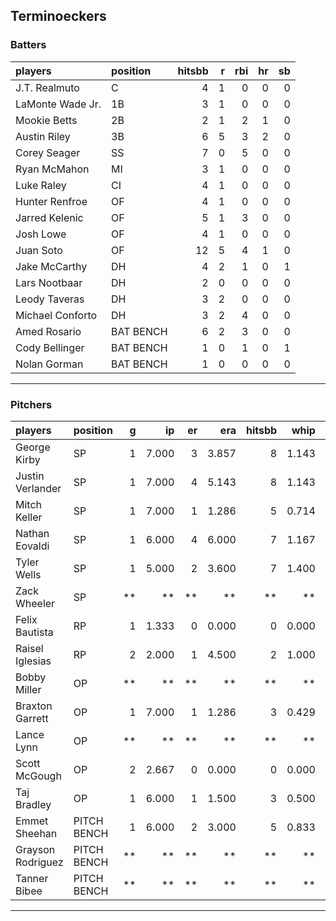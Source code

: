 ## Terminoeckers

### Batters

 
|players          |position  | hitsbb|  r| rbi| hr| sb| 
|:----------------|:---------|------:|--:|---:|--:|--:| 
|J.T. Realmuto    |C         |      4|  1|   0|  0|  0| 
|LaMonte Wade Jr. |1B        |      3|  1|   0|  0|  0| 
|Mookie Betts     |2B        |      2|  1|   2|  1|  0| 
|Austin Riley     |3B        |      6|  5|   3|  2|  0| 
|Corey Seager     |SS        |      7|  0|   5|  0|  0| 
|Ryan McMahon     |MI        |      3|  1|   0|  0|  0| 
|Luke Raley       |CI        |      4|  1|   0|  0|  0| 
|Hunter Renfroe   |OF        |      4|  1|   0|  0|  0| 
|Jarred Kelenic   |OF        |      5|  1|   3|  0|  0| 
|Josh Lowe        |OF        |      4|  1|   0|  0|  0| 
|Juan Soto        |OF        |     12|  5|   4|  1|  0| 
|Jake McCarthy    |DH        |      4|  2|   1|  0|  1| 
|Lars Nootbaar    |DH        |      2|  0|   0|  0|  0| 
|Leody Taveras    |DH        |      3|  2|   0|  0|  0| 
|Michael Conforto |DH        |      3|  2|   4|  0|  0| 
|Amed Rosario     |BAT BENCH |      6|  2|   3|  0|  0| 
|Cody Bellinger   |BAT BENCH |      1|  0|   1|  0|  1| 
|Nolan Gorman     |BAT BENCH |      1|  0|   0|  0|  0| 

* * *

### Pitchers

 
|players           |position    |  g|    ip| er|   era| hitsbb|  whip| so|  w| sv| 
|:-----------------|:-----------|--:|-----:|--:|-----:|------:|-----:|--:|--:|--:| 
|George Kirby      |SP          |  1| 7.000|  3| 3.857|      8| 1.143|  4|  0|  0| 
|Justin Verlander  |SP          |  1| 7.000|  4| 5.143|      8| 1.143|  5|  0|  0| 
|Mitch Keller      |SP          |  1| 7.000|  1| 1.286|      5| 0.714|  5|  0|  0| 
|Nathan Eovaldi    |SP          |  1| 6.000|  4| 6.000|      7| 1.167|  4|  0|  0| 
|Tyler Wells       |SP          |  1| 5.000|  2| 3.600|      7| 1.400|  6|  0|  0| 
|Zack Wheeler      |SP          | **|    **| **|    **|     **|    **| **| **| **| 
|Felix Bautista    |RP          |  1| 1.333|  0| 0.000|      0| 0.000|  2|  0|  1| 
|Raisel Iglesias   |RP          |  2| 2.000|  1| 4.500|      2| 1.000|  2|  1|  1| 
|Bobby Miller      |OP          | **|    **| **|    **|     **|    **| **| **| **| 
|Braxton Garrett   |OP          |  1| 7.000|  1| 1.286|      3| 0.429| 13|  0|  0| 
|Lance Lynn        |OP          | **|    **| **|    **|     **|    **| **| **| **| 
|Scott McGough     |OP          |  2| 2.667|  0| 0.000|      0| 0.000|  5|  0|  2| 
|Taj Bradley       |OP          |  1| 6.000|  1| 1.500|      3| 0.500|  8|  1|  0| 
|Emmet Sheehan     |PITCH BENCH |  1| 6.000|  2| 3.000|      5| 0.833|  4|  1|  0| 
|Grayson Rodriguez |PITCH BENCH | **|    **| **|    **|     **|    **| **| **| **| 
|Tanner Bibee      |PITCH BENCH | **|    **| **|    **|     **|    **| **| **| **| 


* * *


